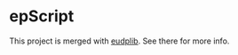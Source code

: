 # epScript

This project is merged with [eudplib](https://github.com/phu54321/eudplib). See there for more info.
